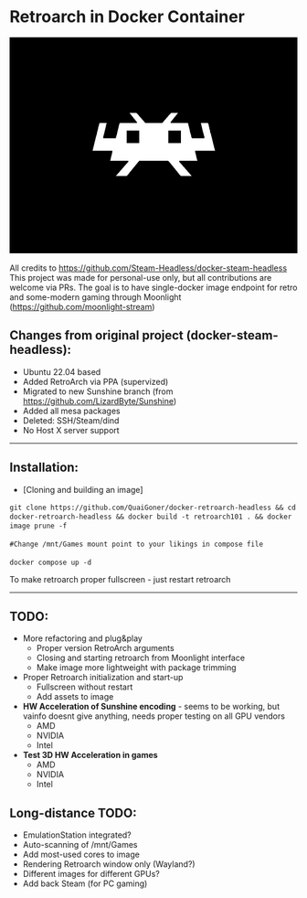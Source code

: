 # Retroarch in Docker Container

![](./overlay/usr/share/backgrounds/retroarch.png)

All credits to https://github.com/Steam-Headless/docker-steam-headless
This project was made for personal-use only, but all contributions are welcome via PRs.
The goal is to have single-docker image endpoint for retro and some-modern gaming through Moonlight (https://github.com/moonlight-stream)

## Changes from original project (docker-steam-headless):
- Ubuntu 22.04 based
- Added RetroArch via PPA (supervized)
- Migrated to new Sunshine branch (from https://github.com/LizardByte/Sunshine)
- Added all mesa packages
- Deleted: SSH/Steam/dind
- No Host X server support

---
## Installation:

- [Cloning and building an image]

```
git clone https://github.com/QuaiGoner/docker-retroarch-headless && cd docker-retroarch-headless && docker build -t retroarch101 . && docker image prune -f

#Change /mnt/Games mount point to your likings in compose file

docker compose up -d

```

To make retroarch proper fullscreen - just restart retroarch

---
## TODO:
- More refactoring and plug&play
	- Proper version RetroArch arguments
	- Closing and starting retroarch from Moonlight interface
	- Make image more lightweight with package trimming
- Proper Retroarch initialization and start-up
	- Fullscreen without restart
	- Add assets to image
- **HW Acceleration of Sunshine encoding** - seems to be working, but vainfo doesnt give anything, needs proper testing on all GPU vendors
	- AMD
	- NVIDIA
	- Intel
- **Test 3D HW Acceleration in games**
	- AMD
	- NVIDIA
	- Intel

## Long-distance TODO:
- EmulationStation integrated?
- Auto-scanning of /mnt/Games
- Add most-used cores to image
- Rendering Retroarch window only (Wayland?)
- Different images for different GPUs?
- Add back Steam (for PC gaming)